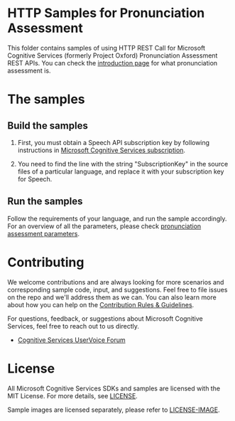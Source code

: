HTTP Samples for Pronunciation Assessment
=========================================

This folder contains samples of using HTTP REST Call for Microsoft Cognitive Services (formerly Project Oxford)
Pronunciation Assessment REST APIs. You can check the [introduction page](https://docs.microsoft.com/en-us/azure/cognitive-services/speech-service/speech-to-text) for what pronunciation assessment is.

The samples
===========

Build the samples
----------------

1. First, you must obtain a Speech API subscription key by following instructions in [Microsoft Cognitive Services subscription](<https://www.microsoft.com/cognitive-services/en-us/sign-up>).

2. You need to find the line with the string "SubscriptionKey" in the source files of
a particular language, and replace it with your subscription key for Speech.

Run the samples
--------------

Follow the requirements of your language, and run the sample accordingly. For an overview of all the parameters, please check [pronunciation assessment parameters](https://docs.microsoft.com/en-us/azure/cognitive-services/speech-service/rest-speech-to-text#pronunciation-assessment-parameters).

Contributing
============

We welcome contributions and are always looking for more scenarios and corresponding sample code, input, and suggestions. Feel free to file issues on the repo and we'll address them as we can. You can also learn more about how you can help on the [Contribution Rules & Guidelines](</CONTRIBUTING.md>).

For questions, feedback, or suggestions about Microsoft Cognitive Services, feel free to reach out to us directly.

- [Cognitive Services UserVoice Forum](<https://cognitive.uservoice.com>)

License
=======

All Microsoft Cognitive Services SDKs and samples are licensed with the MIT License. For more details, see
[LICENSE](</LICENSE.md>).

Sample images are licensed separately, please refer to [LICENSE-IMAGE](</LICENSE-IMAGE.md>).
